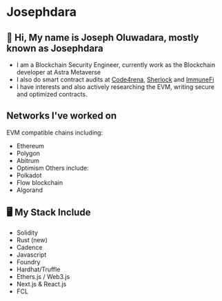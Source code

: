 # Josephdara

## 👋 Hi, My name is Joseph Oluwadara, mostly known as Josephdara 

- I am a Blockchain Security Engineer, currently work as the Blockchain developer at Astra Metaverse
- I also do smart contract audits at [Code4rena](https://code4rena.com/), [Sherlock](https://www.sherlock.xyz/) and [ImmuneFi](https://immunefi.com/)
- I have interests and also actively researching the EVM, writing secure and optimized contracts.


## Networks I've worked on
EVM compatible chains including:
- Ethereum
- Polygon
- Abitrum
- Optimism
Others include:
- Polkadot
- Flow blockchain
- Algorand

## 🖥️ My Stack Include

- Solidity
- Rust (new)
- Cadence
- Javascript
- Foundry 
- Hardhat/Truffle
- Ethers.js / Web3.js
- Next.js & React.js
- FCL
